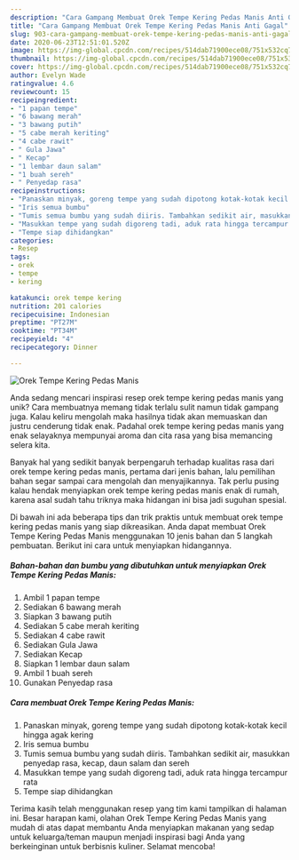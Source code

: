 ```yaml
---
description: "Cara Gampang Membuat Orek Tempe Kering Pedas Manis Anti Gagal"
title: "Cara Gampang Membuat Orek Tempe Kering Pedas Manis Anti Gagal"
slug: 903-cara-gampang-membuat-orek-tempe-kering-pedas-manis-anti-gagal
date: 2020-06-23T12:51:01.520Z
image: https://img-global.cpcdn.com/recipes/514dab71900ece08/751x532cq70/orek-tempe-kering-pedas-manis-foto-resep-utama.jpg
thumbnail: https://img-global.cpcdn.com/recipes/514dab71900ece08/751x532cq70/orek-tempe-kering-pedas-manis-foto-resep-utama.jpg
cover: https://img-global.cpcdn.com/recipes/514dab71900ece08/751x532cq70/orek-tempe-kering-pedas-manis-foto-resep-utama.jpg
author: Evelyn Wade
ratingvalue: 4.6
reviewcount: 15
recipeingredient:
- "1 papan tempe"
- "6 bawang merah"
- "3 bawang putih"
- "5 cabe merah keriting"
- "4 cabe rawit"
- " Gula Jawa"
- " Kecap"
- "1 lembar daun salam"
- "1 buah sereh"
- " Penyedap rasa"
recipeinstructions:
- "Panaskan minyak, goreng tempe yang sudah dipotong kotak-kotak kecil hingga agak kering"
- "Iris semua bumbu"
- "Tumis semua bumbu yang sudah diiris. Tambahkan sedikit air, masukkan penyedap rasa, kecap, daun salam dan sereh"
- "Masukkan tempe yang sudah digoreng tadi, aduk rata hingga tercampur rata"
- "Tempe siap dihidangkan"
categories:
- Resep
tags:
- orek
- tempe
- kering

katakunci: orek tempe kering 
nutrition: 201 calories
recipecuisine: Indonesian
preptime: "PT27M"
cooktime: "PT34M"
recipeyield: "4"
recipecategory: Dinner

---
```



![Orek Tempe Kering Pedas Manis](https://img-global.cpcdn.com/recipes/514dab71900ece08/751x532cq70/orek-tempe-kering-pedas-manis-foto-resep-utama.jpg)

Anda sedang mencari inspirasi resep orek tempe kering pedas manis yang unik? Cara membuatnya memang tidak terlalu sulit namun tidak gampang juga. Kalau keliru mengolah maka hasilnya tidak akan memuaskan dan justru cenderung tidak enak. Padahal orek tempe kering pedas manis yang enak selayaknya mempunyai aroma dan cita rasa yang bisa memancing selera kita.



Banyak hal yang sedikit banyak berpengaruh terhadap kualitas rasa dari orek tempe kering pedas manis, pertama dari jenis bahan, lalu pemilihan bahan segar sampai cara mengolah dan menyajikannya. Tak perlu pusing kalau hendak menyiapkan orek tempe kering pedas manis enak di rumah, karena asal sudah tahu triknya maka hidangan ini bisa jadi suguhan spesial.


Di bawah ini ada beberapa tips dan trik praktis untuk membuat orek tempe kering pedas manis yang siap dikreasikan. Anda dapat membuat Orek Tempe Kering Pedas Manis menggunakan 10 jenis bahan dan 5 langkah pembuatan. Berikut ini cara untuk menyiapkan hidangannya.

<!--inarticleads1-->

##### Bahan-bahan dan bumbu yang dibutuhkan untuk menyiapkan Orek Tempe Kering Pedas Manis:

1. Ambil 1 papan tempe
1. Sediakan 6 bawang merah
1. Siapkan 3 bawang putih
1. Sediakan 5 cabe merah keriting
1. Sediakan 4 cabe rawit
1. Sediakan  Gula Jawa
1. Sediakan  Kecap
1. Siapkan 1 lembar daun salam
1. Ambil 1 buah sereh
1. Gunakan  Penyedap rasa




<!--inarticleads2-->

##### Cara membuat Orek Tempe Kering Pedas Manis:

1. Panaskan minyak, goreng tempe yang sudah dipotong kotak-kotak kecil hingga agak kering
1. Iris semua bumbu
1. Tumis semua bumbu yang sudah diiris. Tambahkan sedikit air, masukkan penyedap rasa, kecap, daun salam dan sereh
1. Masukkan tempe yang sudah digoreng tadi, aduk rata hingga tercampur rata
1. Tempe siap dihidangkan




Terima kasih telah menggunakan resep yang tim kami tampilkan di halaman ini. Besar harapan kami, olahan Orek Tempe Kering Pedas Manis yang mudah di atas dapat membantu Anda menyiapkan makanan yang sedap untuk keluarga/teman maupun menjadi inspirasi bagi Anda yang berkeinginan untuk berbisnis kuliner. Selamat mencoba!
